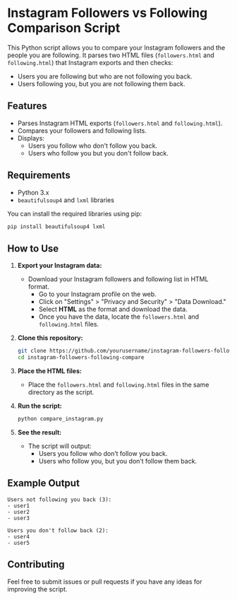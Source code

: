 # Instagram Followers vs Following Comparison Script

This Python script allows you to compare your Instagram followers and the people you are following. It parses two HTML files (`followers.html` and `following.html`) that Instagram exports and then checks:
- Users you are following but who are not following you back.
- Users following you, but you are not following them back.

## Features

- Parses Instagram HTML exports (`followers.html` and `following.html`).
- Compares your followers and following lists.
- Displays:
  - Users you follow who don't follow you back.
  - Users who follow you but you don't follow back.

## Requirements

- Python 3.x
- `beautifulsoup4` and `lxml` libraries

You can install the required libraries using pip:

```bash
pip install beautifulsoup4 lxml
```

## How to Use

1. **Export your Instagram data:**
   - Download your Instagram followers and following list in HTML format.
     - Go to your Instagram profile on the web.
     - Click on "Settings" > "Privacy and Security" > "Data Download."
     - Select **HTML** as the format and download the data.
     - Once you have the data, locate the `followers.html` and `following.html` files.

2. **Clone this repository:**

   ```bash
   git clone https://github.com/yourusername/instagram-followers-following-compare.git
   cd instagram-followers-following-compare
   ```

3. **Place the HTML files:**
   - Place the `followers.html` and `following.html` files in the same directory as the script.

4. **Run the script:**

   ```bash
   python compare_instagram.py
   ```

5. **See the result:**
   - The script will output:
     - Users you follow who don’t follow you back.
     - Users who follow you, but you don’t follow them back.

## Example Output

```
Users not following you back (3):
- user1
- user2
- user3

Users you don't follow back (2):
- user4
- user5
```

## Contributing

Feel free to submit issues or pull requests if you have any ideas for improving the script.
